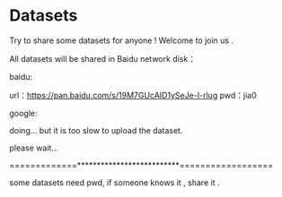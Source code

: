 # Datasets
Try to share some datasets for anyone !
Welcome to join us .

All datasets will be shared in Baidu network disk：

baidu:

url：https://pan.baidu.com/s/19M7GUcAID1ySeJe-I-rlug 
pwd：jia0 

google:

doing... but it is too slow to upload the dataset.

please wait...

=============**************************==================

some datasets need pwd, if someone knows it , share it .


